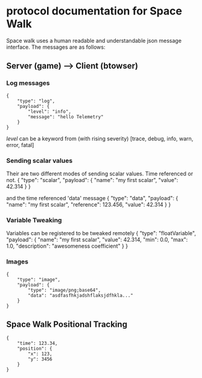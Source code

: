 # protocol documentation for Space Walk
Space walk uses a human readable and understandable json message interface. The messages are as follows:

## Server (game) --> Client (btowser)

### Log messages
	{
		"type": "log",
		"payload": {
			"level": "info",
			"message": "hello Telemetry"
		}
	}

*level* can be a keyword from (with rising severity)
	[trace, debug, info, warn, error, fatal]

### Sending scalar values
Their are two different modes of sending scalar values. Time referenced or not.
	{
		"type": "scalar",
		"payload": {
			"name": "my first scalar",
			"value": 42.314
		}
	}

and the time referenced 'data' message
	{
		"type": "data",
		"payload": {
			"name": "my first scalar",
			"reference": 123.456,
			"value": 42.314
		}
	}

### Variable Tweaking

Variables can be registered to be tweaked remotely
	{
		"type": "floatVariable",
		"payload": {
			"name": "my first scalar",
			"value": 42.314,
			"min": 0.0,
			"max": 1.0,
			"description": "awesomeness coefficient"
		}
	}


### Images

	{
		"type": "image",
		"payload": {
			"type": "image/png;base64",
			"data": "asdfasfhkjadshflaksjdfhkla..."
		}
	}



## Space Walk Positional Tracking
	{
		"time": 123.34,
		"position": {
			"x": 123,
			"y": 3456
		}
	}
